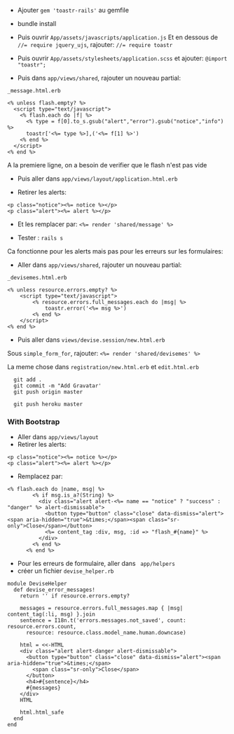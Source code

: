 - Ajouter ```gem 'toastr-rails'```   au gemfile

- bundle install

- Puis ouvrir ```App/assets/javascripts/application.js```
Et en dessous de ```//= require jquery_ujs```, rajouter:
```//= require toastr```

- Puis ouvrir ```App/assets/stylesheets/application.scss``` et ajouter:
```@import "toastr";```

- Puis dans ```app/views/shared```, rajouter un nouveau partial:

```
_message.html.erb
```

```
<% unless flash.empty? %>
  <script type="text/javascript">
    <% flash.each do |f| %>
      <% type = f[0].to_s.gsub("alert","error").gsub("notice","info") %>
      toastr['<%= type %>],('<%= f[1] %>')
    <% end %>
  </script>
<% end %>
```

A la premiere ligne, on a besoin de verifier que le flash n'est pas vide

- Puis aller dans ```app/views/layout/application.html.erb```

- Retirer les alerts:
```
<p class="notice"><%= notice %></p>
<p class="alert"><%= alert %></p>
```

- Et les remplacer par: ```<%= render 'shared/message' %>```

- Tester : ```rails s```

Ca fonctionne pour les alerts mais pas pour les erreurs sur les formulaires:

- Aller dans ```app/views/shared```, rajouter un nouveau partial:
```
_devisemes.html.erb
```

```
<% unless resource.errors.empty? %>
	<script type="text/javascript">
		<% resource.errors.full_messages.each do |msg| %>
			toastr.error('<%= msg %>')
		<% end %>
	</script>
<% end %>
```

- Puis aller dans ```views/devise.session/new.html.erb```

Sous ```simple_form_for```, rajouter:
```<%= render 'shared/devisemes' %>```

La meme chose dans ```registration/new.html.erb``` et ```edit.html.erb```


```         
  git add .
  git commit -m "Add Gravatar'
  git push origin master
  
  git push heroku master
``` 

### With Bootstrap

- Aller dans ```app/views/layout```
- Retirer les alerts:
```
<p class="notice"><%= notice %></p>
<p class="alert"><%= alert %></p>
```
- Remplacez par:
```
<% flash.each do |name, msg| %>
        <% if msg.is_a?(String) %>
          <div class="alert alert-<%= name == "notice" ? "success" : "danger" %> alert-dismissable">
            <button type="button" class="close" data-dismiss="alert"><span aria-hidden="true">&times;</span><span class="sr-only">Close</span></button>
            <%= content_tag :div, msg, :id => "flash_#{name}" %>
          </div>
        <% end %>
      <% end %> 
```

- Pour les erreurs de formulaire, aller dans ``` app/helpers```
- créer un fichier ```devise_helper.rb```
```
module DeviseHelper
  def devise_error_messages!
    return '' if resource.errors.empty?
        
    messages = resource.errors.full_messages.map { |msg| content_tag(:li, msg) }.join
    sentence = I18n.t('errors.messages.not_saved', count: resource.errors.count,
      resource: resource.class.model_name.human.downcase)

    html = <<-HTML
    <div class="alert alert-danger alert-dismissable">
      <button type="button" class="close" data-dismiss="alert"><span aria-hidden="true">&times;</span>
        <span class="sr-only">Close</span>
      </button>
      <h4>#{sentence}</h4>
      #{messages}
    </div>
    HTML

    html.html_safe
  end
end
```
